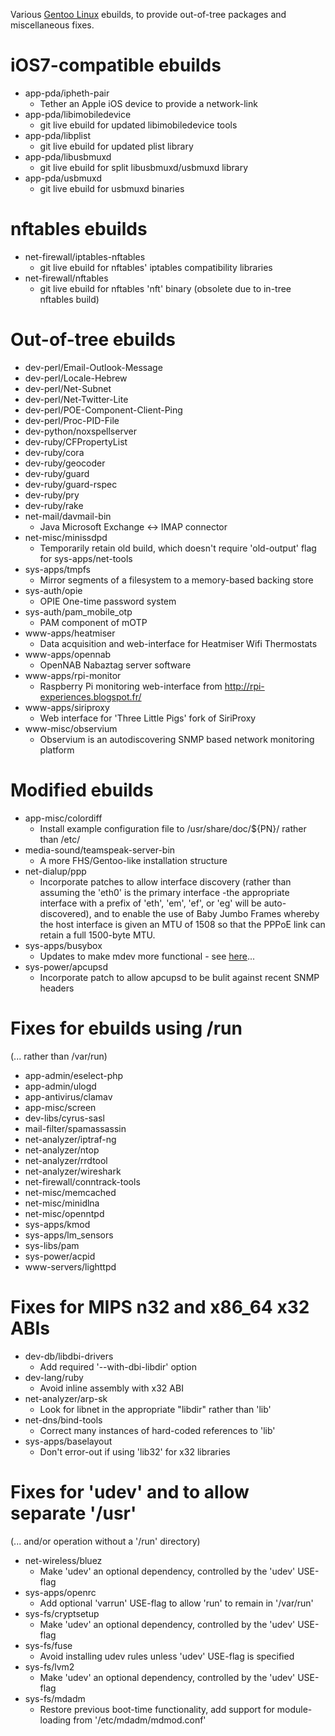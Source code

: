 
Various [Gentoo Linux](http://www.gentoo.org/) ebuilds, to provide out-of-tree packages and miscellaneous fixes.

# iOS7-compatible ebuilds

* app-pda/ipheth-pair
    * Tether an Apple iOS device to provide a network-link
* app-pda/libimobiledevice
    * git live ebuild for updated libimobiledevice tools
* app-pda/libplist
    * git live ebuild for updated plist library
* app-pda/libusbmuxd
    * git live ebuild for split libusbmuxd/usbmuxd library
* app-pda/usbmuxd
    * git live ebuild for usbmuxd binaries

# nftables ebuilds

* net-firewall/iptables-nftables
    * git live ebuild for nftables' iptables compatibility libraries
* net-firewall/nftables
    * git live ebuild for nftables 'nft' binary (obsolete due to in-tree nftables build)

# Out-of-tree ebuilds

* dev-perl/Email-Outlook-Message
* dev-perl/Locale-Hebrew
* dev-perl/Net-Subnet
* dev-perl/Net-Twitter-Lite
* dev-perl/POE-Component-Client-Ping
* dev-perl/Proc-PID-File
* dev-python/noxspellserver
* dev-ruby/CFPropertyList
* dev-ruby/cora
* dev-ruby/geocoder
* dev-ruby/guard
* dev-ruby/guard-rspec
* dev-ruby/pry
* dev-ruby/rake
* net-mail/davmail-bin
    * Java Microsoft Exchange <-> IMAP connector
* net-misc/minissdpd
    * Temporarily retain old build, which doesn't require 'old-output' flag for sys-apps/net-tools
* sys-apps/tmpfs
    * Mirror segments of a filesystem to a memory-based backing store
* sys-auth/opie
    * OPIE One-time password system
* sys-auth/pam_mobile_otp
    * PAM component of mOTP
* www-apps/heatmiser
    * Data acquisition and web-interface for Heatmiser Wifi Thermostats
* www-apps/opennab
    * OpenNAB Nabaztag server software
* www-apps/rpi-monitor
    * Raspberry Pi monitoring web-interface from http://rpi-experiences.blogspot.fr/
* www-apps/siriproxy
    * Web interface for 'Three Little Pigs' fork of SiriProxy
* www-misc/observium
    * Observium is an autodiscovering SNMP based network monitoring platform

# Modified ebuilds

* app-misc/colordiff
    * Install example configuration file to /usr/share/doc/${PN}/ rather than /etc/
* media-sound/teamspeak-server-bin
    * A more FHS/Gentoo-like installation structure
* net-dialup/ppp
    * Incorporate patches to allow interface discovery (rather than assuming the 'eth0' is the primary interface -the appropriate interface with a prefix of 'eth', 'em', 'ef', or 'eg' will be auto-discovered), and to enable the use of Baby Jumbo Frames whereby the host interface is given an MTU of 1508 so that the PPPoE link can retain a full 1500-byte MTU.
* sys-apps/busybox
    * Updates to make mdev more functional - see [here](http://blog.stuart.shelton.me/archives/891)...
* sys-power/apcupsd
    * Incorporate patch to allow apcupsd to be bulit against recent SNMP headers

# Fixes for ebuilds using /run
(... rather than /var/run)

* app-admin/eselect-php
* app-admin/ulogd
* app-antivirus/clamav
* app-misc/screen
* dev-libs/cyrus-sasl
* mail-filter/spamassassin
* net-analyzer/iptraf-ng
* net-analyzer/ntop
* net-analyzer/rrdtool
* net-analyzer/wireshark
* net-firewall/conntrack-tools
* net-misc/memcached
* net-misc/minidlna
* net-misc/openntpd
* sys-apps/kmod
* sys-apps/lm_sensors
* sys-libs/pam
* sys-power/acpid
* www-servers/lighttpd

# Fixes for MIPS n32 and x86_64 x32 ABIs

* dev-db/libdbi-drivers
    * Add required '--with-dbi-libdir' option
* dev-lang/ruby
    * Avoid inline assembly with x32 ABI
* net-analyzer/arp-sk
    * Look for libnet in the appropriate "libdir" rather than 'lib'
* net-dns/bind-tools
    * Correct many instances of hard-coded references to 'lib'
* sys-apps/baselayout
    * Don't error-out if using 'lib32' for x32 libraries

# Fixes for 'udev' and to allow separate '/usr'
(... and/or operation without a '/run' directory)

* net-wireless/bluez
    * Make 'udev' an optional dependency, controlled by the 'udev' USE-flag
* sys-apps/openrc
    * Add optional 'varrun' USE-flag to allow 'run' to remain in '/var/run'
* sys-fs/cryptsetup
    * Make 'udev' an optional dependency, controlled by the 'udev' USE-flag
* sys-fs/fuse
    * Avoid installing udev rules unless 'udev' USE-flag is specified
* sys-fs/lvm2
    * Make 'udev' an optional dependency, controlled by the 'udev' USE-flag
* sys-fs/mdadm
    * Restore previous boot-time functionality, add support for module-loading from '/etc/mdadm/mdmod.conf'

